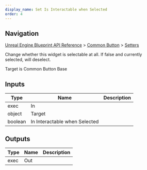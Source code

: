 ```yaml
---
display_name: Set Is Interactable when Selected
order: 4
---
```

## Navigation

[Unreal Engine Blueprint API Reference](https://dev.epicgames.com/documentation/en-us/unreal-engine/BlueprintAPI) > [Common Button](https://dev.epicgames.com/documentation/en-us/unreal-engine/BlueprintAPI/CommonButton) > [Setters](https://dev.epicgames.com/documentation/en-us/unreal-engine/BlueprintAPI/CommonButton/Setters)

Change whether this widget is selectable at all. If false and currently selected, will deselect.

Target is Common Button Base

## Inputs

| Type | Name | Description |
| --- | --- | --- |
| exec | In |  |
| object | Target |  |
| boolean | In Interactable when Selected |  |

## Outputs

| Type | Name | Description |
| --- | --- | --- |
| exec | Out |  |
